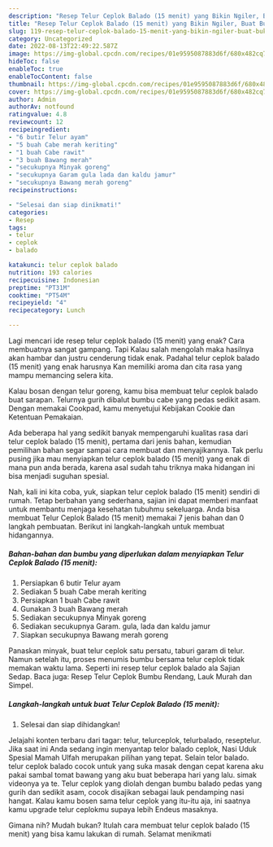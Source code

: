 ```yaml
---
description: "Resep Telur Ceplok Balado (15 menit) yang Bikin Ngiler, Buat Buka Puasa Menggugah Selera"
title: "Resep Telur Ceplok Balado (15 menit) yang Bikin Ngiler, Buat Buka Puasa Menggugah Selera"
slug: 119-resep-telur-ceplok-balado-15-menit-yang-bikin-ngiler-buat-buka-puasa-menggugah-selera
category: Uncategorized
date: 2022-08-13T22:49:22.587Z
image: https://img-global.cpcdn.com/recipes/01e9595087883d6f/680x482cq70/telur-ceplok-balado-15-menit-foto-resep-utama.jpg
hideToc: false
enableToc: true
enableTocContent: false
thumbnail: https://img-global.cpcdn.com/recipes/01e9595087883d6f/680x482cq70/telur-ceplok-balado-15-menit-foto-resep-utama.jpg
cover: https://img-global.cpcdn.com/recipes/01e9595087883d6f/680x482cq70/telur-ceplok-balado-15-menit-foto-resep-utama.jpg
author: Admin
authorAv: notfound
ratingvalue: 4.8
reviewcount: 12
recipeingredient:
- "6 butir Telur ayam"
- "5 buah Cabe merah keriting"
- "1 buah Cabe rawit"
- "3 buah Bawang merah"
- "secukupnya Minyak goreng"
- "secukupnya Garam gula lada dan kaldu jamur"
- "secukupnya Bawang merah goreng"
recipeinstructions:

- "Selesai dan siap dinikmati!"
categories:
- Resep
tags:
- telur
- ceplok
- balado

katakunci: telur ceplok balado 
nutrition: 193 calories
recipecuisine: Indonesian
preptime: "PT31M"
cooktime: "PT54M"
recipeyield: "4"
recipecategory: Lunch

---
```



Lagi mencari ide resep telur ceplok balado (15 menit) yang enak? Cara membuatnya sangat gampang. Tapi Kalau salah mengolah maka hasilnya akan hambar dan justru cenderung tidak enak. Padahal telur ceplok balado (15 menit) yang enak harusnya Kan memiliki aroma dan cita rasa yang mampu memancing selera kita.


Kalau bosan dengan telur goreng, kamu bisa membuat telur ceplok balado buat sarapan. Telurnya gurih dibalut bumbu cabe yang pedas sedikit asam. Dengan memakai Cookpad, kamu menyetujui Kebijakan Cookie dan Ketentuan Pemakaian.

Ada beberapa hal yang sedikit banyak mempengaruhi kualitas rasa dari telur ceplok balado (15 menit), pertama dari jenis bahan, kemudian pemilihan bahan segar sampai cara membuat dan menyajikannya. Tak perlu pusing jika mau menyiapkan telur ceplok balado (15 menit) yang enak di mana pun anda berada, karena asal sudah tahu triknya maka hidangan ini bisa menjadi suguhan spesial.


Nah, kali ini kita coba, yuk, siapkan telur ceplok balado (15 menit) sendiri di rumah. Tetap berbahan yang sederhana, sajian ini dapat memberi manfaat untuk membantu menjaga kesehatan tubuhmu sekeluarga. Anda bisa membuat Telur Ceplok Balado (15 menit) memakai 7 jenis bahan dan 0 langkah pembuatan. Berikut ini langkah-langkah untuk membuat hidangannya.

<!--inarticleads1-->

##### Bahan-bahan dan bumbu yang diperlukan dalam menyiapkan Telur Ceplok Balado (15 menit):

1. Persiapkan 6 butir Telur ayam
1. Sediakan 5 buah Cabe merah keriting
1. Persiapkan 1 buah Cabe rawit
1. Gunakan 3 buah Bawang merah
1. Sediakan secukupnya Minyak goreng
1. Sediakan secukupnya Garam. gula, lada dan kaldu jamur
1. Siapkan secukupnya Bawang merah goreng


Panaskan minyak, buat telur ceplok satu persatu, taburi garam di telur. Namun setelah itu, proses menumis bumbu bersama telur ceplok tidak memakan waktu lama. Seperti ini resep telur ceplok balado ala Sajian Sedap. Baca juga: Resep Telur Ceplok Bumbu Rendang, Lauk Murah dan Simpel. 

<!--inarticleads2-->

##### Langkah-langkah untuk buat Telur Ceplok Balado (15 menit):


1. Selesai dan siap dihidangkan!

Jelajahi konten terbaru dari tagar: telur, telurceplok, telurbalado, reseptelur. Jika saat ini Anda sedang ingin menyantap telor balado ceplok, Nasi Uduk Spesial Mamah Ulfah merupakan pilihan yang tepat. Selain telor balado. telur ceplok balado cocok untuk yang suka masak dengan cepat karena aku pakai sambal tomat bawang yang aku buat beberapa hari yang lalu. simak videonya ya te. Telur ceplok yang diolah dengan bumbu balado pedas yang gurih dan sedikit asam, cocok disajikan sebagai lauk pendamping nasi hangat. Kalau kamu bosen sama telur ceplok yang itu-itu aja, ini saatnya kamu upgrade telur ceplokmu supaya lebih Endeus masaknya. 

Gimana nih? Mudah bukan? Itulah cara membuat telur ceplok balado (15 menit) yang bisa kamu lakukan di rumah. Selamat menikmati

